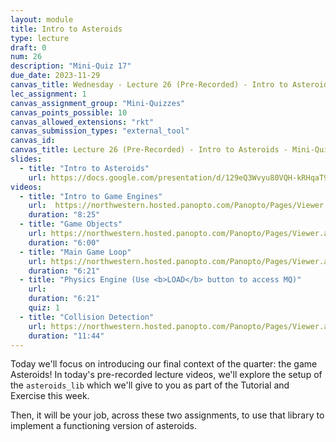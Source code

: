 ```yaml
---
layout: module
title: Intro to Asteroids
type: lecture
draft: 0
num: 26
description: "Mini-Quiz 17"
due_date: 2023-11-29
canvas_title: Wednesday - Lecture 26 (Pre-Recorded) - Intro to Asteroids
lec_assignment: 1
canvas_assignment_group: "Mini-Quizzes"
canvas_points_possible: 10
canvas_allowed_extensions: "rkt"
canvas_submission_types: "external_tool"
canvas_id: 
canvas_title: Lecture 26 (Pre-Recorded) - Intro to Asteroids - Mini-Quiz 17
slides:
  - title: "Intro to Asteroids"
    url: https://docs.google.com/presentation/d/129eQ3Wvyu80VQH-kRHqaT9_x1OO_x7bjOaAM4OG-mgs/edit?usp=sharing 
videos:
  - title: "Intro to Game Engines"
    url:  https://northwestern.hosted.panopto.com/Panopto/Pages/Viewer.aspx?id=e75d979e-80b7-4d81-9b87-b0c7004b6215
    duration: "8:25"
  - title: "Game Objects"
    url: https://northwestern.hosted.panopto.com/Panopto/Pages/Viewer.aspx?id=e312a747-3a73-487b-b047-b0c7004b6240
    duration: "6:00"
  - title: "Main Game Loop"
    url: https://northwestern.hosted.panopto.com/Panopto/Pages/Viewer.aspx?id=f12016c4-bb96-43f2-a3cb-b0c7004b626a
    duration: "6:21"
  - title: "Physics Engine (Use <b>LOAD</b> button to access MQ)"
    url: 
    duration: "6:21"
    quiz: 1
  - title: "Collision Detection"
    url: https://northwestern.hosted.panopto.com/Panopto/Pages/Viewer.aspx?id=749a2bc3-5c22-43ed-87b8-b0c7004c1275
    duration: "11:44"
---
```


Today we'll focus on introducing our final context of the quarter: the game Asteroids! In today's pre-recorded lecture videos, we'll explore the setup of the `asteroids_lib` which we'll give to you as part of the Tutorial and Exercise this week.

Then, it will be your job, across these two assignments, to use that library to implement a functioning version of asteroids.